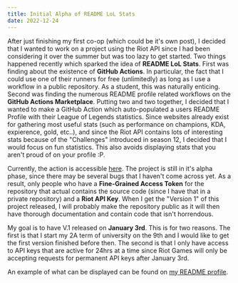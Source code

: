 ```yaml
---
title: Initial Alpha of README LoL Stats
date: 2022-12-24
---
```


After just finishing my first co-op (which could be it's own post), I decided that I wanted to work on a project using the Riot API since I had been considering it over the summer but was too lazy to get started. Two things happened recently which sparked the idea of **README LoL Stats**. First was finding about the existence of **GitHub Actions**. In particular, the fact that I could use one of their runners for free (unlimitedly) as long as I use a workflow in a public repository. As a student, this was naturally enticing. Second was finding the numerous README profile related workflows on the **GitHub Actions Marketplace**. Putting two and two together, I decided that I wanted to make a GitHub Action which auto-populated a users README Profile with their League of Legends statistics. Since websites already exist for gathering most useful stats (such as performance on champions, KDA, expierence, gold, etc..), and since the Riot API contains lots of interesting stats because of the "Challenges" introduced in season 12, I decided that I would focus on fun statistics. This also avoids displaying stats that you aren't proud of on your profile :P. 

Currently, the action is accessible [here](https://github.com/marketplace/actions/readme-lol-stats). The project is still in it's alpha phase, since there may be several bugs that I haven't come across yet. As a result, only people who have a **Fine-Grained Access Token** for the repository that actual contains the source code (since I have that in a private repository) and a **Riot API Key**. When I get the "Version 1" of this project released, I will probably make the repository public as it will then have thorough documentation and contain code that isn't horrendous.


My goal is to have V.1 released on **January 3rd**. This is for two reasons. The first is that I start my 2A term of university on the 9th and I would like to get the first version finished before then. The second is that I only have access to API keys that are active for 24hrs at a time since Riot Games will only be accepting requests for permanent API keys after January 3rd.

An example of what can be displayed can be found on [my README profile](https://github.com/rithikasilva).


